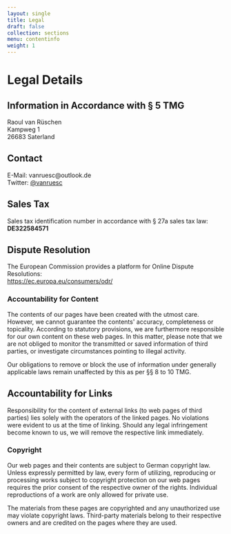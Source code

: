 ```yaml
---
layout: single
title: Legal
draft: false
collection: sections
menu: contentinfo
weight: 1
---
```


# Legal Details

## Information in Accordance with § 5 TMG

Raoul van Rüschen\
Kampweg 1\
26683 Saterland

## Contact

E-Mail: v&#97;nru&#101;&#115;c&#64;out&#108;&#111;ok&#46;&#100;e\
Twitter: [@vanruesc](https://twitter.com/vanruesc)

## Sales Tax

Sales tax identification number in accordance with § 27a sales tax law:\
**DE322584571**

## Dispute Resolution

The European Commission provides a platform for Online Dispute Resolutions:\
<https://ec.europa.eu/consumers/odr/>

### Accountability for Content

The contents of our pages have been created with the utmost care. However, we cannot guarantee the contents' accuracy, completeness or topicality. According to statutory provisions, we are furthermore responsible for our own content on these web pages. In this matter, please note that we are not obliged to monitor the transmitted or saved information of third parties, or investigate circumstances pointing to illegal activity.

Our obligations to remove or block the use of information under generally applicable laws remain unaffected by this as per §§ 8 to 10 TMG.

## Accountability for Links

Responsibility for the content of external links (to web pages of third parties) lies solely with the operators of the linked pages. No violations were evident to us at the time of linking. Should any legal infringement become known to us, we will remove the respective link immediately.

### Copyright

Our web pages and their contents are subject to German copyright law. Unless expressly permitted by law, every form of utilizing, reproducing or processing works subject to copyright protection on our web pages requires the prior consent of the respective owner of the rights. Individual reproductions of a work are only allowed for private use.

The materials from these pages are copyrighted and any unauthorized use may violate copyright laws. Third-party materials belong to their respective owners and are credited on the pages where they are used.
